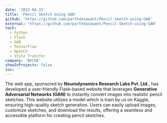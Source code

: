 ```yaml
---
date: '2023-04-15'
title: 'Pencil Sketch Using GAN'
github: 'https://github.com/parthdasawant/Pencil-Sketch-using-GAN'
external: 'https://github.com/parthdasawant/Pencil-Sketch-using-GAN'
tech:
  - Python
  - Flask
  - GAN
  - TensorFlow
  - OpenCV
  - Style Transfer
company: 'BVCOE'
showInProjects: false
ios: ''
---
```


The web app, sponsored by **Neurodynamics Research Labs Pvt. Ltd.**, has developed a user-friendly Flask-based website that leverages **Generative Adversarial Networks (GAN)** to instantly convert images into realistic pencil sketches. This website utilizes a model which is train by us on Kaggle, ensuring high-quality sketch generation. Users can easily upload images, customize sketches, and download the results, offering a seamless and accessible platform for creating pencil sketches.

